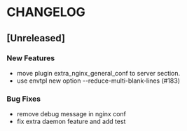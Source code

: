 # CHANGELOG


## [Unreleased]

### New Features
- move plugin extra_nginx_general_conf to server section.
- use envtpl new option --reduce-multi-blank-lines (#183)


### Bug Fixes
- remove debug message in nginx conf
- fix extra daemon feature and add test





